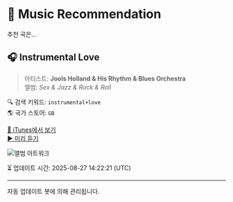 
# 🎵 Music Recommendation

추천 곡은...

## 🎧 Instrumental Love  
> 아티스트: **Jools Holland & His Rhythm & Blues Orchestra**  
> 앨범: _Sex & Jazz & Rock & Roll_  

🔍 검색 키워드: `instrumental+love`  
🌎 국가 스토어: `GB`

[🔗 iTunes에서 보기](https://music.apple.com/gb/album/instrumental-love/903117101?i=903117116&uo=4)  
[▶️ 미리 듣기](https://audio-ssl.itunes.apple.com/itunes-assets/AudioPreview115/v4/f4/cf/87/f4cf87da-9476-c522-185a-9c3cd41bca5c/mzaf_655906101759767619.plus.aac.p.m4a)

![앨범 아트워크](https://is1-ssl.mzstatic.com/image/thumb/Music4/v4/fd/1f/eb/fd1feb3e-47a9-fbe2-a97a-1bd4905564e4/825646248278.jpg/100x100bb.jpg)

⏳ 업데이트 시간: 2025-08-27 14:22:21 (UTC)

---
자동 업데이트 봇에 의해 관리됩니다.
